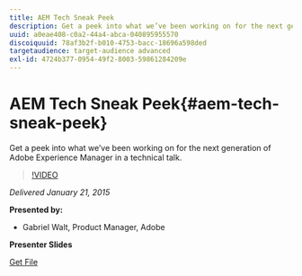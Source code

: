 ```yaml
---
title: AEM Tech Sneak Peek
description: Get a peek into what we’ve been working on for the next generation of Adobe Experience Manager in a technical talk.
uuid: a0eae408-c0a2-44a4-abca-040895955570
discoiquuid: 78af3b2f-b010-4753-bacc-18696a598ded
targetaudience: target-audience advanced
exl-id: 4724b377-0954-49f2-8003-59861284209e
---
```

# AEM Tech Sneak Peek{#aem-tech-sneak-peek}

Get a peek into what we’ve been working on for the next generation of Adobe Experience Manager in a technical talk.

>[!VIDEO](https://video.tv.adobe.com/v/19384/?quality=9)

*Delivered January 21, 2015*

**Presented by:**

* Gabriel Walt, Product Manager, Adobe

**Presenter Slides**

[Get File](assets/aem-technical-sneak-peek.pdf)
<!--
[Get back to the Overview](https://helpx.adobe.com/experience-manager/kt/eseminars/gems/aem-index.html)
-->
